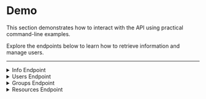 # Demo

<p class="text-xl">This section demonstrates how to interact with the API using practical command-line examples.</p>

<p class="text-xl">Explore the endpoints below to learn how to retrieve information and manage users.</p>


---



<!-- Info Endpoint -->
<details>
  <!--<summary class="w-60 m-t-24 m-b-12 p-b-8 text-2xl font-bold" style="border-bottom: 2px solid var(--aruna-highlight)">Info Endpoint</summary>-->
  <summary class="w-60 m-t-24 m-b-12 p-b-8 accordion-border text-2xl font-bold">Info Endpoint</summary>

<!-- Get Node Info -->
<div class="m-y-8 p-8 rounded-8" style="border: 2px dotted var(--aruna-highlight)">
<div class="flex flex-col">

### Get general info about a specific Node
<p class="m-t-0">Use this endpoint to retrieve basic information about the requested node, including the Realm it belongs too, its id and network addresses.</p>
</div>

<div class="flex flex-row gap-12">
  <div class="flex flex-col flex-35">

  <p class="m-y-0 font-bold highlight">Request</p>

  ```bash
curl -H 'accept: application/json' \
  -H 'Authorization: Bearer <your-secret-token>' \
  -X GET 'http://<node-host>:8081/api/v3/info'
  ```
  </div>

  <div class="flex flex-45">
    <details>
      <summary class="font-bold highlight">Response</summary>

  ```json
  {
    "realm_id": "b4e63113c8f2d85f743841abecd8b10a873aa43207306d86c212967c9a8c1900",
    "node_id": "a16395bd7963f6c618fadb266e0f5f52b98cbeacade7cf80449c6ce42c61d7d1",
    "node_addr": {
      "node_id": "a16395bd7963f6c618fadb266e0f5f52b98cbeacade7cf80449c6ce42c61d7d1",
      "relay_url": null,
      "direct_addresses": [
        "134.176.138.7:1231",
        "172.17.0.1:1231",
        "172.18.0.1:1231"
      ]
    }
  }
  ```
  </details>
  </div>
</div>
</div>
<!-- Get Node Info End -->

<!-- Get Realm Info -->
<div class="m-y-8 p-8 rounded-8" style="border: 2px dotted var(--aruna-highlight)">
<div class="flex flex-col">

  ### Get general info about a specific Realm
<p class="m-t-0">Use this endpoint to retrieve basic information about the requested Realm.</p>
</div>

<div class="flex flex-row gap-12">
  <div class="flex flex-col flex-35">

  <p class="m-y-0 font-bold highlight">Request</p>

  ```bash
  curl -H 'accept: application/json' \
    -H 'Authorization: Bearer <your-secret-token>' \
    -X GET 'http://<node-host>/api/v3/info/realm'
  ```
  </div>

  <div class="flex flex-45">
    <details>
      <summary class="font-bold highlight">Response</summary>

  ```json
  {
    "nodes": [
      {
        "realm_id": "b4e63113c8f2d85f743841abecd8b10a873aa43207306d86c212967c9a8c1900",
        "node_id": "8e5c2c3e4771f91e7af9dd70a48cee50cb67070c3bef6ed9fcad821c85874b0f",
        "node_addr": {
          "node_id": "8e5c2c3e4771f91e7af9dd70a48cee50cb67070c3bef6ed9fcad821c85874b0f",
          "relay_url": null,
          "direct_addresses": [
            "134.176.138.7:1230",
            "172.17.0.1:1230",
            "172.18.0.1:1230"
          ]
        }
      },
      {
        "realm_id": "b4e63113c8f2d85f743841abecd8b10a873aa43207306d86c212967c9a8c1900",
        "node_id": "a16395bd7963f6c618fadb266e0f5f52b98cbeacade7cf80449c6ce42c61d7d1",
        "node_addr": {
          "node_id": "a16395bd7963f6c618fadb266e0f5f52b98cbeacade7cf80449c6ce42c61d7d1",
          "relay_url": null,
          "direct_addresses": [
            "134.176.138.7:1231",
            "172.17.0.1:1231",
            "172.18.0.1:1231"
          ]
        }
      },
      {
        "realm_id": "b4e63113c8f2d85f743841abecd8b10a873aa43207306d86c212967c9a8c1900",
        "node_id": "d3d0a9d61994ca137542b7267e95bf5a00cc0b6d51170f5b2c3c8adbfcbd5a0f",
        "node_addr": {
          "node_id": "d3d0a9d61994ca137542b7267e95bf5a00cc0b6d51170f5b2c3c8adbfcbd5a0f",
          "relay_url": null,
          "direct_addresses": [
            "134.176.138.7:1232",
            "172.17.0.1:1232",
            "172.18.0.1:1232"
          ]
        }
      }
    ]
  }
  ```
  </details>
  </div>
</div>
</div>
<!-- Get Realm Info End -->

<!-- Get Search -->
<div class="m-y-8 p-8 rounded-8" style="border: 2px dotted var(--aruna-highlight)">
<div class="flex flex-col">

  ### Search for resources by keyword(s)
<p class="m-t-0">Use this endpoint to search with keywords for metadata resources</p>
</div>

<div class="flex flex-row gap-12">
  <div class="flex flex-col flex-35">

  <p class="m-y-0 font-bold highlight">Request</p>

  ```bash
  curl -H 'accept: application/json' \
    -H 'Authorization: Bearer <your-secret-token>' \
    -X 'GET' 'http://<node-host>:8081/api/v3/info/search?query=ecoli'
  ```
  </div>

  <div class="flex flex-45">
    <details>
      <summary class="font-bold highlight">Response</summary>

  ```json
  {
    "resources": [
      {
        "id": "string",
        "name": "string",
        "description": "string",
        "revision": 9007199254740991,
        "authors": [
          {
            "id": "string",
            "first": "string",
            "last": "string"
          }
        ],
        "content_len": 9007199254740991,
        "count": 9007199254740991,
        "created_at": "2025-09-19T10:24:53.193Z",
        "data": [
          {
            "ContentHash": {
              "datahash": "string"
            }
          },
          {
            "Link": "string"
          }
        ],
        "deleted": true,
        
        
        "identifiers": [
          "string"
        ],
        "labels": [
          {
            "key": "string",
            "value": "string"
          }
        ],
        "last_modified": "2025-09-19T10:24:53.193Z",
        "license_id": "string",
        "locked": true,
        "title": "string",
        "variant": "Project",
        "visibility": "Public"
      }
    ]
  }
  ```
  </details>
  </div>
</div>
</div>
<!-- Get Search End -->

</details>
<!-- Info Endpoint End -->

<!-- Users Endpoint -->
<details>
  <summary class="w-60 m-t-24 m-b-12 p-b-8 accordion-border text-2xl font-bold">Users Endpoint</summary>

  <!-- Add User -->
  <div class="m-y-8 p-8 rounded-8" style="border: 2px dotted var(--aruna-highlight)">
    <div class="flex flex-col">

  ### Add a new user
  <p class="m-t-0">A new user needs to register via this endpoint. This returns a token, that can be
            used on any endpoint on the p2p network.</p>
    </div>
    <div class="flex flex-row gap-12">
      <div class="flex flex-col flex-35">
        <p class="m-y-0 font-bold highlight">Request</p>

  ```bash
  curl -d '
    {
      "name": "Jannis Schlegel"
    }' \
    -H 'accept: application/json' \
    -H 'Authorization: Bearer <your-secret-token>' \
    -H 'Content-Type: application/json' \
    -X POST 'http://<node-host>:8081/api/v3/users'       
  ```
  </div>
  <div class="flex flex-45">
    <details>
      <summary class="font-bold highlight">Response</summary>

  ```json
  {
    "token": "<your-initial-secret-token>",
    "user": {
      "id": "01K5EDZ8W7HRME69TM9SZ76YNB@b4e63113c8f2d85f743841abecd8b10a873aa43207306d86c212967c9a8c1900",
      "name": "Jannis Schlegel",
      "realm_key": [
        1073741824
      ]
    }
  }
  ```
  </details>
  </div>
  </div>
  </div>
  <!-- Add User End -->

  <!-- Authorize User -->
  <div class="m-y-8 p-8 rounded-8" style="border: 2px dotted var(--aruna-highlight)">
    <div class="flex flex-col">

  ### Query a user
  <p class="m-t-0">A user can be queried via this endpoint. In the future this endpoint can be used
            by group admins to query information about any group members or users with public
                information.</p>
    </div>
    <div class="flex flex-row gap-12">
      <div class="flex flex-col flex-35">
        <p class="m-y-0 font-bold highlight">Request</p>

  ```bash
  curl -H 'accept: application/json' \
    -H 'Authorization: Bearer <your-secret-token>' \
    -X GET 'http://<node-host>:8083/api/v3/users?id={user-identity}'
  ```
  </div>
  <div class="flex flex-45 scroll">
    <details>
      <summary class="font-bold highlight">Response</summary>

  ```json
  {
    "realm_id": "b4e63113c8f2d85f743841abecd8b10a873aa43207306d86c212967c9a8c1900",
    "user_id": "01K5EDZ8W7HRME69TM9SZ76YNB@b4e63113c8f2d85f743841abecd8b10a873aa43207306d86c212967c9a8c1900>",
    "user_name": "Jannis Schlegel"
  }
  ```
  </details>
  </div>
  </div>
  </div>
  <!-- Authorize User End -->
</details>
<!-- Users Endpoint End -->

<!-- Groups Endpoint -->
<details>
  <summary class="w-60 m-t-24 m-b-12 p-b-8 accordion-border text-2xl font-bold">Groups Endpoint</summary>

  <!-- Add Group -->
  <div class="m-y-8 p-8 rounded-8" style="border: 2px dotted var(--aruna-highlight)">
    <div class="flex flex-col">

  ### Create a new Group
  <p class="m-t-0">This endpoint can be used to create a new group. Groups form the basis of
                authorization and authentication for resources in aruna.</p>
    </div>
    <div class="flex flex-row gap-12">
      <div class="flex flex-col flex-35">
        <p class="m-y-0 font-bold highlight">Request</p>

  ```bash
  curl -d '
    {
      "name": "my_group"
    }' \
    -H 'accept: application/json' \
    -H 'Authorization: Bearer <your-secret-token>' \
    -H 'Content-Type: application/json' \
    -X POST 'http://<node-host>:8081/api/v3/groups'
  ```
  </div>
  <div class="flex flex-45 scroll">
    <details>
      <summary class="font-bold highlight">Response</summary>

  ```json
  {
    "group": {
      "id": "01K60DD03CHA6ZZ3T01NDDPXN0",
      "realm_key": [180, 230, 49, ...],
      "name": "my_group",
      "roles": [
        "admin",
        "member"
      ],
      "members": {
        "01K60DC77A5YCZH1Q2SKX73C3M@b4e63113c8f2d85f743841abecd8b10a873aa43207306d86c212967c9a8c1900": [
          "admin"
        ]
      }
    }
  }
  ```
  </details>
  </div>
  </div>
  </div>
  <!-- Add Group End -->

  <!-- Get Group -->
  <div class="m-y-8 p-8 rounded-8" style="border: 2px dotted var(--aruna-highlight)">
    <div class="flex flex-col">

  ### Get info of a Group
  <p class="m-t-0">Group information can be queried on this endpoint.</p>
    </div>
    <div class="flex flex-row gap-12">
      <div class="flex flex-col flex-35">
        <p class="m-y-0 font-bold highlight">Request</p>

  ```bash
  curl -H 'accept: application/json' \
    -H 'Authorization: Bearer <your-secret-token>' \
    -X GET 'http://<node-host>:8081/api/v3/groups?id=01K60DD03CHA6ZZ3T01NDDPXN0'
  ```
  </div>
  <div class="flex flex-45 scroll">
    <details>
      <summary class="font-bold highlight">Response</summary>

  ```json
  {
    "group": {
      "id": "01K60DD03CHA6ZZ3T01NDDPXN0",
      "realm_key": [180, 230, 49, ...],
      "name": "my_group",
      "roles": [
        "admin",
        "member"
      ],
      "members": {
        "01K60DC77A5YCZH1Q2SKX73C3M@b4e63113c8f2d85f743841abecd8b10a873aa43207306d86c212967c9a8c1900": [
          "admin"
        ]
      }
    }
  }
  ```
  </details>
  </div>
  </div>
  </div>
  <!-- Get Group End -->

  <!-- Add User to Group -->
  <div class="m-y-8 p-8 rounded-8" style="border: 2px dotted var(--aruna-highlight)">
    <div class="flex flex-col">

  ### Add User to a Group
  <p class="m-t-0">Users can be added via AddUserRequests by group admins.</p>
    </div>
    <div class="flex flex-row gap-12">
      <div class="flex flex-col flex-35">
        <p class="m-y-0 font-bold highlight">Request</p>

  ```bash
curl -d '
  {
    "group_id": "01K60DD03CHA6ZZ3T01NDDPXN0",
    "user_roles": {
      "member": [
        "01K60DQTQSSW6CT7V6254XR91P@b4e63113c8f2d85f743841abecd8b10a873aa43207306d86c212967c9a8c1900"
      ]
    }' \
  -H 'accept: application/json' \
  -H 'Authorization: Bearer <your-secret-token>' \
  -H 'Content-Type: application/json' \
  -X POST 'http://<node-host>:8081/api/v3/groups/user'
  ```
  </div>
  <div class="flex flex-45 scroll">
    <details>
      <summary class="font-bold highlight">Response</summary>

  ```json
  {}
  ```
  </details>
  </div>
  </div>
  </div>
  <!-- Add User to Group End -->
</details>
<!-- Groups Endpoint End -->

<!-- Resources Endpoint -->
<!-- Info Endpoint -->
<details>
  <summary class="w-60 m-t-24 m-b-12 p-b-8 accordion-border text-2xl font-bold">Resources Endpoint</summary>

  <!-- Create Project -->
  <div class="m-y-8 p-8 rounded-8" style="border: 2px dotted var(--aruna-highlight)">
    <div class="flex flex-col">
  
  ### Create a new metadata project
  <p class="m-t-0">A metadata </p>
    </div>
    <div class="flex flex-row gap-12">
      <div class="flex flex-col flex-35">
        <p class="m-y-0 font-bold highlight">Request</p>

  ```bash
curl -X 'POST' \
  'http://<node-host>:8081/api/v3/resources/project' \
  -H 'accept: application/json' \
  -H 'Authorization: Bearer <your-secret-token>' \
  -H 'Content-Type: application/json' \
  -d '{
  "authors": [
    {
      "first": "string",
      "id": "string",
      "last": "string"
    }
  ],
  "description": "string",
  "group_id": "string",
  "identifiers": [
    "string"
  ],
  "labels": [
    {
      "key": "string",
      "value": "string"
    }
  ],
  "license_id": "string",
  "name": "string",
  "title": "string",
  "visibility": "Public"
}'
  ```

  </div>
    <div class="flex flex-45">
      <details>
        <summary class="font-bold highlight">Response</summary>
  
  ```json
    {
      "resource": {
        "id": "string",
        "name": "string",
        "title": "string",
        "description": "string",
        "revision": 0,
        "variant": "Project",
        "visibility": "Public",
        "content_len": 123456,
        "count": 0,
        "created_at": "2025-09-29T06:47:25.047Z",
        "last_modified": "2025-09-29T06:47:25.047Z",
        "license_id": "string",
        "locked": false,
        "deleted": false,
        "authors": [
          {
            "id": "string",
            "first": "string",
            "last": "string"
          }
        ],
        "data": [
          {
            "ContentHash": {
              "datahash": "string"
            }
          },
          {
            "Link": "string"
          }
        ],
        "identifiers": [
          "string"
        ],
        "labels": [
          {
            "key": "string",
            "value": "string"
          }
        ],
      }
    }
  ```

  </details>
  </div>
  </div>
  </div>
  <!-- Create Resource End -->

  <!-- Create Resource -->
  <div class="m-y-8 p-8 rounded-8" style="border: 2px dotted var(--aruna-highlight)">
    <div class="flex flex-col">
  
  ### Create a new metadata resource
  <p class="m-t-0">New metadata resources can be created at the </p>
    </div>
    <div class="flex flex-row gap-12">
      <div class="flex flex-col flex-35">
        <p class="m-y-0 font-bold highlight">Request</p>

  ```bash
  curl -d '
    {
      "authors": [
        {
          "id": "string",
          "first": "string",
          "last": "string"
        }
      ],
      "description": "string",
      "identifiers": [
        "string"
      ],
      "labels": [
        {
          "key": "string",
          "value": "string"
        }
      ],
      "license_id": "string",
      "name": "string",
      "parent_id": "string",
      "title": "string",
      "variant": "Folder",
      "visibility": "Public"
    }' \
    -H 'accept: application/json' \
    -H 'Authorization: Bearer <your-secret-token>' \
    -X POST 'http://<node-host>:8081/api/v3/resources'
  ```

  </div>
    <div class="flex flex-45">
      <details>
        <summary class="font-bold highlight">Response</summary>
  
  ```json
    {
      "resource": {
        "id": "string",
        "name": "string",
        "title": "string",
        "description": "string",
        "revision": 0,
        "variant": "Project",
        "visibility": "Public",
        "content_len": 123456,
        "count": 0,
        "created_at": "2025-09-29T06:47:25.047Z",
        "last_modified": "2025-09-29T06:47:25.047Z",
        "license_id": "string",
        "locked": false,
        "deleted": false,
        "authors": [
          {
            "id": "string",
            "first": "string",
            "last": "string"
          }
        ],
        "data": [
          {
            "ContentHash": {
              "datahash": "string"
            }
          },
          {
            "Link": "string"
          }
        ],
        "identifiers": [
          "string"
        ],
        "labels": [
          {
            "key": "string",
            "value": "string"
          }
        ],
      }
    }
  ```

  </details>
  </div>
  </div>
  </div>
  <!-- Create Resource End -->
  
  <!-- Get Resource -->
  <div class="m-y-8 p-8 rounded-8" style="border: 2px dotted var(--aruna-highlight)">
  <div class="flex flex-col">
  
  ### Get info of an existing metadata resource
  <p class="m-t-0">Lorem Ipsum Dolor</p>
  </div>
  
  <div class="flex flex-row gap-12">
    <div class="flex flex-col flex-35">
    <p class="m-y-0 font-bold highlight">Request</p>
  
  ```bash
  curl -H 'accept: application/json' \
    -H 'Authorization: Bearer <your-secret-token>' \
    -X GET 'http://<node-host>:8081/api/v3/resources?id=01K6AA6D7G48GNYMFD8G03QPWP'
  ```
  </div>
    <div class="flex flex-45">
      <details>
        <summary class="font-bold highlight">Response</summary>
  
  ```json
    {
      "resource": {
        "id": "string",
        "name": "string",
        "title": "string",
        "description": "string",
        "revision": 0,
        "variant": "Project",
        "visibility": "Public",
        "content_len": 123456,
        "count": 0,
        "created_at": "2025-09-29T06:47:25.047Z",
        "last_modified": "2025-09-29T06:47:25.047Z",
        "license_id": "string",
        "locked": false,
        "deleted": false,
        "authors": [
          {
            "id": "string",
            "first": "string",
            "last": "string"
          }
        ],
        "data": [
          {
            "ContentHash": {
              "datahash": "string"
            }
          },
          {
            "Link": "string"
          }
        ],
        "identifiers": [
          "string"
        ],
        "labels": [
          {
            "key": "string",
            "value": "string"
          }
        ],
      }
    }
  ```
  </details>
  </div>
  </div>
  </div>
  <!-- Get Resource End -->
  
  <!-- Get Resource History -->
  <div class="m-y-8 p-8 rounded-8" style="border: 2px dotted var(--aruna-highlight)">
  <div class="flex flex-col">
  
  ### Get change history of a metadata resource
  <p class="m-t-0">Lorem Ipsum Dolor</p>
  </div>
  
  <div class="flex flex-row gap-12">
    <div class="flex flex-col flex-35">
    <p class="m-y-0 font-bold highlight">Request</p>
  
  ```bash
  curl -H 'accept: application/json' \
    -H 'Authorization: Bearer <your-secret-token>' \
    -X GET 'http://<node-host>:8081/api/v3/resources/history?id=01K6AA6D7G48GNYMFD8G03QPWP'
  ```
  </div>
    <div class="flex flex-45">
      <details>
        <summary class="font-bold highlight">Response</summary>
  
  ```json
  {
    "history": [
      {
        "actor_id": {
          "node_id": "string",
          "realm_key": "string",
          "user_identity": "string"
        },
        "deps": [
          "string"
        ],
        "extra_bytes": [
          1073741824
        ],
        "hash": "string",
        "message": "string",
        "operations": [
          "string"
        ],
        "seq": 10,
        "start_op": 9007199254740991,
        "time": 9007199254740991
      }
    ]
  }
  ```

  </details>
  </div>
  </div>
  </div>
  <!-- Get Resource History End -->
  
  <!-- Update Resource Title -->
  <div class="m-y-8 p-8 rounded-8" style="border: 2px dotted var(--aruna-highlight)">
  <div class="flex flex-col">
  
  ### Update title of a metadata resource
  <p class="m-t-0">Lorem Ipsum Dolor</p>
  </div>
  
  <div class="flex flex-row gap-12">
    <div class="flex flex-col flex-35">
    <p class="m-y-0 font-bold highlight">Request</p>
  
  ```bash
  curl -d '
    {
      "id": "01K6AA6D7G48GNYMFD8G03QPWP",
      "title": "Some new title"
    }' \
    -H 'accept: application/json' \
    -H 'Authorization: Bearer <your-secret-token>' \
    -X GET 'http://<node-host>:8081/api/v3/resources?id=01K6AA6D7G48GNYMFD8G03QPWP'
  ```

  </div>
  <div class="flex flex-45">
    <details>
      <summary class="font-bold highlight">Response</summary>
  
  ```json
  {
    "resource": {
      "id": "01K6AA6D7G48GNYMFD8G03QPWP",
      "name": "string",
      "title": "Some new title",
      "description": "string",
      "revision": 0,
      "variant": "Project",
      "visibility": "Public",
      "content_len": 123456,
      "count": 0,
      "created_at": "2025-09-29T06:47:25.047Z",
      "last_modified": "2025-09-29T06:47:25.047Z",
      "license_id": "string",
      "locked": false,
      "deleted": false,
      "authors": [
        {
          "id": "string",
          "first": "string",
          "last": "string"
        }
      ],
      "data": [
        {
          "ContentHash": {
            "datahash": "string"
          }
        },
        {
          "Link": "string"
        }
      ],
      "identifiers": [
        "string"
      ],
      "labels": [
        {
          "key": "string",
          "value": "string"
        }
      ],
    }
  }
  ```

  </details>
  </div>
  </div>
  </div>
  <!-- Update Resource Title End -->
  
  <!-- Create credentials location -->
  <div class="m-y-8 p-8 rounded-8" style="border: 2px dotted var(--aruna-highlight)">
  <div class="flex flex-col">

  <!-- Create Credentials -->
  <div class="m-y-8 p-8 rounded-8" style="border: 2px dotted var(--aruna-highlight)">
    <div class="flex flex-col">

  ### Create s3 credentials 
  <p class="m-t-0">S3 Credentials for a user are always group specific. They can be created for any
            node in the registered realm.</p>
    </div>
    <div class="flex flex-row gap-12">
      <div class="flex flex-col flex-35">
        <p class="m-y-0 font-bold highlight">Request</p>

  ```bash
  curl -X 'POST' \
      'http://<node-host>:8080/api/v3/users/credentials' \
      -H 'accept: application/json' \
      -H 'Authorization: Bearer <your-secret-token>' \
      -H 'Content-Type: application/json' \
      -d '{
          "group_id": "string"
      }'
  ```
  </div>
  <div class="flex flex-45 scroll">
    <details>
      <summary class="font-bold highlight">Response</summary>

  ```json
  {
    "access_key_id": "<your-access-key-id>",
    "secret_access_key": "<your-secret-access-key>""
  }
  ```
  </details>
  </div>
  </div>
  </div>
  <!-- Create Credentials End -->

  <!-- Get Credentials -->
  <div class="m-y-8 p-8 rounded-8" style="border: 2px dotted var(--aruna-highlight)">
    <div class="flex flex-col">

  ### Get S3 credentials 
  <p class="m-t-0">Your already created credentials can always be displayed with a 
  `GetCredentialsRequest`. Credentials are only valid for each individual node.</p>
    </div>
    <div class="flex flex-row gap-12">
      <div class="flex flex-col flex-35">
        <p class="m-y-0 font-bold highlight">Request</p>

  ```bash
  curl -X 'GET' \
    'http://<node-host>:8080/api/v3/users/credentials' \
    -H 'accept: application/json' \
    -H 'Authorization: Bearer <your-secret-token>' \
    -H 'Content-Type: application/json' \
    -d '{}'
  ```
  </div>
  <div class="flex flex-45 scroll">
    <details>
      <summary class="font-bold highlight">Response</summary>

  ```json
  {
    "access_key_id": "<your-access-key-id>",
    "secret_access_key": "<your-secret-access-key>""
  }
  ```
  </details>
  </div>
  </div>
  </div>
  <!-- Get Credentials End -->

  <!-- Delete Credentials -->
  <div class="m-y-8 p-8 rounded-8" style="border: 2px dotted var(--aruna-highlight)">
    <div class="flex flex-col">

  ### Deleting S3 credentials 
  <p class="m-t-0">Credentials can be deleted on nodes with a `DeleteCredentialsRequest`.</p>
    </div>
    <div class="flex flex-row gap-12">
      <div class="flex flex-col flex-35">
        <p class="m-y-0 font-bold highlight">Request</p>

  ```bash
  curl -X 'DELETE' \
    'http://<node-host>:8080/api/v3/users/credentials' \
    -H 'accept: application/json' \
    -H 'Authorization: Bearer <your-secret-token>' \
    -H 'Content-Type: application/json' \
    -d '{}'
  ```
  </div>
  <div class="flex flex-45 scroll">
    <details>
      <summary class="font-bold highlight">Response</summary>

  ```json
  {}
  ```
  </details>
  </div>
  </div>
  </div>
  <!-- Get Credentials End -->

<!-- Get data location -->
<div class="m-y-8 p-8 rounded-8" style="border: 2px dotted var(--aruna-highlight)">
<div class="flex flex-col">

### Get data locations
<p class="m-t-0">Lorem Ipsum Dolor</p>
</div>

<div class="flex flex-row gap-12">
  <div class="flex flex-col flex-35">

  <p class="m-y-0 font-bold highlight">Request</p>

  ```bash
  curl -H 'accept: application/json' \
    -H 'Authorization: Bearer <your-secret-token>' \
    -X GET 'http://<node-host>:8080/api/v3/data/location?hash=ebae78bcd5a3ef259a4da35b3ac39ea29b8e147eb288c69404dd1bfa58280df4'
  ```
  </div>

  <div class="flex flex-45">
    <details>
      <summary class="font-bold highlight">Response</summary>

  ```json
  {
    "location": [
      {
        "direct_addresses": [
          "0.0.0.0:1230"
        ],
        "node_id": "",
        "relay_url": "null"
      }
    ]
  }
  ```
  </details>
  </div>
</div>
</div>
<!-- Get data location End -->

<!-- Register Data -->
<div class="m-y-8 p-8 rounded-8" style="border: 2px dotted var(--aruna-highlight)">
<div class="flex flex-col">

### Register data from storage backend
<p class="m-t-0">Lorem Ipsum Dolor</p>
</div>

<div class="flex flex-row gap-12">
  <div class="flex flex-col flex-35">

  <p class="m-y-0 font-bold highlight">Request</p>

  ```bash
  curl -d '{
      "backend_path": "/some-path/to/the/data.log",
      "bucket": "my_bucket",
      "create_s3_path": true,
      "group_id": "01K60DD03CHA6ZZ3T01NDDPXN0",
      "key": "<some-s3-key-id>"
    }' \
    -H 'accept: application/json' \
    -H 'Authorization: Bearer <your-secret-token>' \
    -H 'Content-Type: application/json' \
    -X POST http://<node-host>:8080/api/v3/users/credentials'
  ```
  </div>

  <div class="flex flex-45">
    <details>
      <summary class="font-bold highlight">Response</summary>

  ```json
  {
    "access_key_id": "<some-ulid>>",
    "secret_access_key": "<some-secret-key>"
  }
  ```
  </details>
  </div>
</div>
</div>
<!-- Register Data End -->

</details>
<!-- Resources Endpoint End -->
